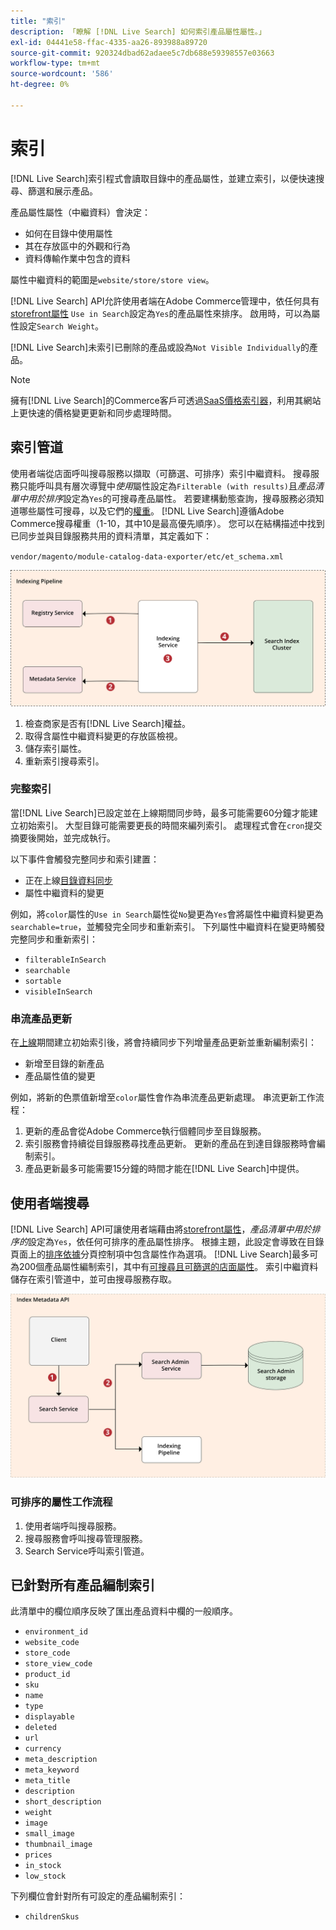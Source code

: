 ```yaml
---
title: "索引"
description: 「瞭解 [!DNL Live Search] 如何索引產品屬性屬性。」
exl-id: 04441e58-ffac-4335-aa26-893988a89720
source-git-commit: 920324dbad62adaee5c7db688e59398557e03663
workflow-type: tm+mt
source-wordcount: '586'
ht-degree: 0%

---
```


# 索引

[!DNL Live Search]索引程式會讀取目錄中的產品屬性，並建立索引，以便快速搜尋、篩選和展示產品。

產品屬性屬性（中繼資料）會決定：

* 如何在目錄中使用屬性
* 其在存放區中的外觀和行為
* 資料傳輸作業中包含的資料

屬性中繼資料的範圍是`website/store/store view`。

[!DNL Live Search] API允許使用者端在Adobe Commerce管理中，依任何具有[storefront屬性](https://experienceleague.adobe.com/docs/commerce-admin/catalog/product-attributes/product-attributes.html) `Use in Search`設定為`Yes`的產品屬性來排序。 啟用時，可以為屬性設定`Search Weight`。

[!DNL Live Search]未索引已刪除的產品或設為`Not Visible Individually`的產品。

>[!NOTE]
>
> 擁有[!DNL Live Search]的Commerce客戶可透過[SaaS價格索引器](../price-index/price-indexing.md)，利用其網站上更快速的價格變更更新和同步處理時間。

## 索引管道

使用者端從店面呼叫搜尋服務以擷取（可篩選、可排序）索引中繼資料。 搜尋服務只能呼叫具有層次導覽中&#x200B;*使用*&#x200B;屬性設定為`Filterable (with results)`且&#x200B;*產品清單中用於排序*&#x200B;設定為`Yes`的可搜尋產品屬性。
若要建構動態查詢，搜尋服務必須知道哪些屬性可搜尋，以及它們的[權重](https://experienceleague.adobe.com/docs/commerce-admin/catalog/catalog/search/search-results.html#weighted-search)。 [!DNL Live Search]遵循Adobe Commerce搜尋權重（1-10，其中10是最高優先順序）。 您可以在結構描述中找到已同步並與目錄服務共用的資料清單，其定義如下：

`vendor/magento/module-catalog-data-exporter/etc/et_schema.xml`

![[!DNL Live Search]索引使用者端搜尋圖表](assets/indexing-pipeline.svg)

1. 檢查商家是否有[!DNL Live Search]權益。
1. 取得含屬性中繼資料變更的存放區檢視。
1. 儲存索引屬性。
1. 重新索引搜尋索引。

### 完整索引

當[!DNL Live Search]已設定並在上線期間同步時，最多可能需要60分鐘才能建立初始索引。 大型目錄可能需要更長的時間來編列索引。 處理程式會在`cron`提交摘要後開始，並完成執行。

以下事件會觸發完整同步和索引建置：

* 正在上線[目錄資料同步](install.md#synchronize-catalog-data)
* 屬性中繼資料的變更

例如，將`color`屬性的`Use in Search`屬性從`No`變更為`Yes`會將屬性中繼資料變更為`searchable=true`，並觸發完全同步和重新索引。 下列屬性中繼資料在變更時觸發完整同步和重新索引：

* `filterableInSearch`
* `searchable`
* `sortable`
* `visibleInSearch`

### 串流產品更新

在[上線](install.md#synchronize-catalog-data)期間建立初始索引後，將會持續同步下列增量產品更新並重新編制索引：

* 新增至目錄的新產品
* 產品屬性值的變更

例如，將新的色票值新增至`color`屬性會作為串流產品更新處理。
串流更新工作流程：

1. 更新的產品會從Adobe Commerce執行個體同步至目錄服務。
1. 索引服務會持續從目錄服務尋找產品更新。 更新的產品在到達目錄服務時會編制索引。
1. 產品更新最多可能需要15分鐘的時間才能在[!DNL Live Search]中提供。

## 使用者端搜尋

[!DNL Live Search] API可讓使用者端藉由將[storefront屬性](https://experienceleague.adobe.com/docs/commerce-admin/catalog/product-attributes/product-attributes.html)，*產品清單中用於排序的*&#x200B;設定為`Yes`，依任何可排序的產品屬性排序。 根據主題，此設定會導致在目錄頁面上的[排序依據](https://experienceleague.adobe.com/docs/commerce-admin/catalog/catalog/navigation/navigation.html)分頁控制項中包含屬性作為選項。 [!DNL Live Search]最多可為200個產品屬性編制索引，其中有[可搜尋且可篩選的店面屬性](https://experienceleague.adobe.com/docs/commerce-admin/catalog/product-attributes/product-attributes.html)。
索引中繼資料儲存在索引管道中，並可由搜尋服務存取。

![[!DNL Live Search]索引中繼資料API圖表](assets/index-metadata-api.svg)

### 可排序的屬性工作流程

1. 使用者端呼叫搜尋服務。
1. 搜尋服務會呼叫搜尋管理服務。
1. Search Service呼叫索引管道。

## 已針對所有產品編制索引

此清單中的欄位順序反映了匯出產品資料中欄的一般順序。

* `environment_id`
* `website_code`
* `store_code`
* `store_view_code`
* `product_id`
* `sku`
* `name`
* `type`
* `displayable`
* `deleted`
* `url`
* `currency`
* `meta_description`
* `meta_keyword`
* `meta_title`
* `description`
* `short_description`
* `weight`
* `image`
* `small_image`
* `thumbnail_image`
* `prices`
* `in_stock`
* `low_stock`

下列欄位會針對所有可設定的產品編制索引：

* `childrenSkus`
